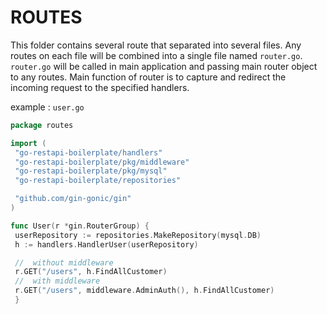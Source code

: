 # ROUTES

This folder contains several route that separated into several files. Any routes on each file will be combined into a single file named `router.go`. `router.go` will be called in main application and passing main router object to any routes. Main function of router is to capture and redirect the incoming request to the specified handlers.

example :
`user.go`

```go
package routes

import (
 "go-restapi-boilerplate/handlers"
 "go-restapi-boilerplate/pkg/middleware"
 "go-restapi-boilerplate/pkg/mysql"
 "go-restapi-boilerplate/repositories"

 "github.com/gin-gonic/gin"
)

func User(r *gin.RouterGroup) {
 userRepository := repositories.MakeRepository(mysql.DB)
 h := handlers.HandlerUser(userRepository)

 //  without middleware
 r.GET("/users", h.FindAllCustomer)
 //  with middleware
 r.GET("/users", middleware.AdminAuth(), h.FindAllCustomer)
 }
```
